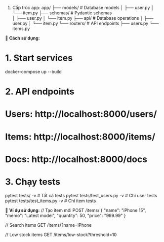 1. Cấp trúc app:
app/
├── models/         # Database models
│   ├── user.py
│   └── item.py
├── schemas/        # Pydantic schemas  
│   ├── user.py
│   └── item.py
├── api/          # Database operations
│   ├── user.py
│   └── item.py
└── routers/       # API endpoints
    ├── users.py
    └── items.py

🚀 **Cách sử dụng:**
# 1. Start services
docker-compose up --build

# 2. API endpoints
# Users: http://localhost:8000/users/
# Items: http://localhost:8000/items/
# Docs: http://localhost:8000/docs

# 3. Chạy tests
pytest tests/ -v                # Tất cả tests
pytest tests/test_users.py -v   # Chỉ user tests  
pytest tests/test_items.py -v   # Chỉ item tests

📝 **Ví dụ sử dụng:**
// Tạo item mới
POST /items/
{
  "name": "iPhone 15",
  "memo": "Latest model",
  "quantity": 50,
  "price": "999.99"
}

// Search items
GET /items/?name=iPhone

// Low stock items
GET /items/low-stock?threshold=10
